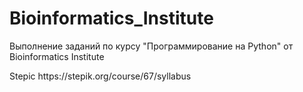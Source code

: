 # Bioinformatics_Institute
Выполнение заданий по курсу "Программирование на Python" от Bioinformatics Institute
<p>Stepic https://stepik.org/course/67/syllabus</p>
